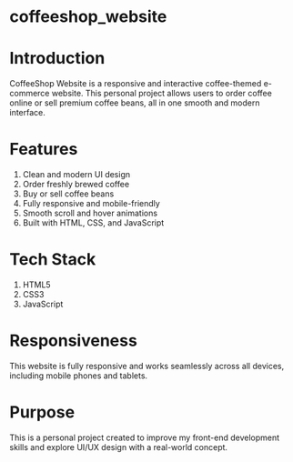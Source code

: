 # coffeeshop_website

# Introduction
CoffeeShop Website is a responsive and interactive coffee-themed e-commerce website. This personal project allows users to order coffee online or sell premium coffee beans, all in one smooth and modern interface.

# Features
1. Clean and modern UI design
2. Order freshly brewed coffee
3. Buy or sell coffee beans
4. Fully responsive and mobile-friendly
5. Smooth scroll and hover animations
6. Built with HTML, CSS, and JavaScript

# Tech Stack
1. HTML5
2. CSS3
3. JavaScript

# Responsiveness
This website is fully responsive and works seamlessly across all devices, including mobile phones and tablets.

# Purpose
This is a personal project created to improve my front-end development skills and explore UI/UX design with a real-world concept.
